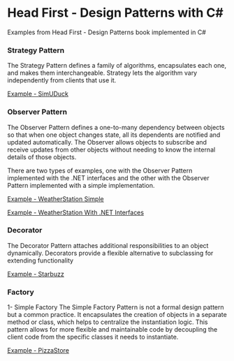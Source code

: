 # Head First - Design Patterns with C#
Examples from Head First - Design Patterns book implemented in C#

### Strategy Pattern
The Strategy Pattern defines a family of algorithms,
encapsulates each one, and makes them interchangeable.
Strategy lets the algorithm vary independently from
clients that use it.

[Example - SimUDuck](./src/Strategy/)

### Observer Pattern
The Observer Pattern defines a one-to-many dependency between objects so that when one object changes state, all its dependents are notified and updated automatically. The Observer allows objects to subscribe and receive updates from other objects without needing to know the internal details of those objects.

There are two types of examples, one with the Observer Pattern implemented with the .NET interfaces and the other with the Observer Pattern implemented with a simple implementation.

[Example - WeatherStation Simple](./src/ObserverSimple/)

[Example - WeatherStation With .NET Interfaces ](./src/ObserverWithDotnetInterfaces/)

### Decorator
The Decorator Pattern attaches additional responsibilities to an object dynamically.
Decorators provide a flexible alternative to subclassing for extending functionality

[Example - Starbuzz](./src/Decorator/)

### Factory
1- Simple Factory
The Simple Factory Pattern is not a formal design pattern but a common practice. It encapsulates the creation of objects in a separate method or class, which helps to centralize the instantiation logic. This pattern allows for more flexible and maintainable code by decoupling the client code from the specific classes it needs to instantiate.

[Example - PizzaStore](./src/PizzaStoreWithSimpleFactory/)

